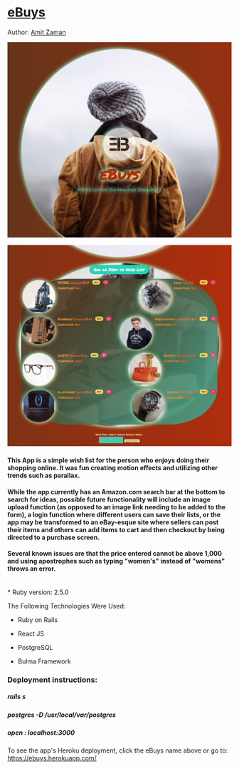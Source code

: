 # [eBuys](https://ebuys.herokuapp.com/)

Author: [Amit Zaman](https://github.com/amitzed)

<p align="center">
  <img src="ebuys1.jpg" width="650" title="hover text">
</p>
<p align="center">
  <img src="ebuys2.jpg" width="650" title="hover text">
</p>

#### This App is a simple wish list for the person who enjoys doing their shopping online.  It was fun creating motion effects and utilizing other trends such as parallax.  

#### While the app currently has an Amazon.com search bar at the bottom to search for ideas, possible future functionality will include an image upload function (as opposed to an image link needing to be added to the form), a login function where different users can save their lists, or the app may be transformed to an eBay-esque site where sellers can post their items and others can add items to cart and then checkout by being directed to a purchase screen.

#### Several known issues are that the price entered cannot be above 1,000 and using apostrophes such as typing "women's" instead of "womens" throws an error.

<br/>
* Ruby version:
  2.5.0

The Following Technologies Were Used:

* Ruby on Rails

* React JS

* PostgreSQL

* Bulma Framework


### Deployment instructions:
 ##### rails s
 ##### postgres -D /usr/local/var/postgres
 ##### open : localhost:3000

To see the app's Heroku deployment, click the eBuys name above or go to:
https://ebuys.herokuapp.com/

